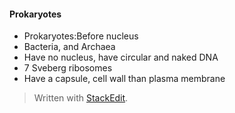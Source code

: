 #### Prokaryotes
 - Prokaryotes:Before nucleus
 - Bacteria, and Archaea
 - Have no nucleus, have circular and naked DNA
 - 7 Sveberg ribosomes
 - Have a capsule, cell wall than plasma membrane


> Written with [StackEdit](https://stackedit.io/).
<!--stackedit_data:
eyJoaXN0b3J5IjpbLTQzODk1ODMyNCw3MzA5OTgxMTZdfQ==
-->